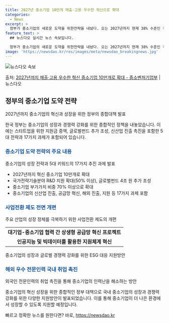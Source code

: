 ```yaml
---
title: 2027년 중소기업 10만개 매출·고용 우수한 혁신으로 확대
categories:
  - News
excerpt: >
  정부가 중소기업의 새로운 도약을 위한전략을 내놨다. 오는 2027년까지 현재 38% 수준인 국가전략기술분야 …
feature_text: >
  ## 뉴스다오 실시간 뉴스 속보입니다.

  정부가 중소기업의 새로운 도약을 위한전략을 내놨다. 오는 2027년까지 현재 38% 수준인 국가전략기술분야 …
image: 'https://newsdao.kr/res/images/meta/newsdao_breakingnews.jpg'
---
```


![뉴스다오 속보](https://newsdao.kr/res/images/meta/newsdao_breakingnews.jpg)

<p>출처: <a href="https://newsdao.kr/3689" rel="dofollow">2027년까지 매출·고용 우수한 혁신 중소기업 10만개로 확대 - 중소벤처기업부</a> | 뉴스다오</p>

<h2 data-ke-size="size26">정부의 중소기업 도약 전략</h2>
2027년까지 중소기업의 혁신과 성장을 위한 정부의 종합대책 발표

<p data-ke-size="size16">한국 정부는 중소기업의 성장과 경쟁력 강화를 위한 종합적인 정책을 내놓았습니다. 이에는 스타트업을 위한 지원금 증액, 글로벌펀드 추가 조성, 신산업 진출 촉진을 포함한 5대 전략과 17가지 과제가 포함되어 있습니다.</p>

<h3><b><span style="color: #1a5490;">중소기업 도약 전략의 주요 내용</span></b></h3>
중소기업의 성장 전략과 5대 키워드의 17가지 추진 과제 발표

<ul>
  <li>2027년까지 혁신 중소기업 10만개로 확대</li>
  <li>국가전략기술분야 R&D 지원 확대(50% 이상), 글로벌펀드 4조 원 추가 조성</li>
  <li>중소기업 부가가치 비중 70% 이상으로 확대</li>
  <li>중소기업의 신산업 진출, 공급망 혁신, 해외 진출, 지원 등 17가지 과제 포함</li>
</ul>

<h3><b><span style="color: #1a5490;">사업전환 제도 전면 개편</span></b></h3>
주요 산업의 성장 정체를 극복하기 위한 사업전환 제도의 개편

<table>
  <tr>
    <td style="text-align: center; height: 17px;"><b>대기업-중소기업 협력 간 상생형 공급망 혁신 프로젝트</b></td>
  </tr>
  <tr>
    <td style="text-align: center; height: 17px;"><b>인공지능 및 빅데이터를 활용한 지원체계 혁신</b></td>
  </tr>
</table>

중소기업의 성장과 글로벌 경쟁력 강화를 위한 ESG 대응 지원방안

<h3><b><span style="color: #1a5490;">해외 우수 전문인력 국내 취업 촉진</span></b></h3>
외국인 전문인력의 취업 촉진을 통해 중소기업의 인력난을 해소하는 방안

<p data-ke-size="size16">중소기업의 혁신 성장을 위한 종합적인 정부 대책으로 국내 중소기업의 성장과 경쟁력 강화를 위한 다양한 지원방안이 발표되었습니다. 이를 통해 중소기업이 더 나은 환경에서 성장할 수 있도록 지원할 예정입니다.</p> 

빠르고 정확한 뉴스를 원한다면? 바로, <a href="https://newsdao.kr" rel="dofollow">https://newsdao.kr</a>


